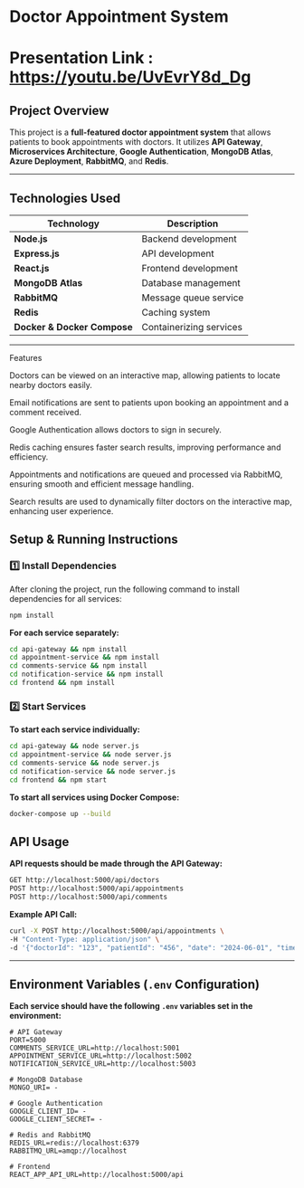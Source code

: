 # Doctor Appointment System

# Presentation Link : https://youtu.be/UvEvrY8d_Dg

##  Project Overview
This project is a **full-featured doctor appointment system** that allows patients to book appointments with doctors. It utilizes **API Gateway**, **Microservices Architecture**, **Google Authentication**, **MongoDB Atlas**, **Azure Deployment**, **RabbitMQ**, and **Redis**.

---

##  Technologies Used

| Technology | Description |
|-----------|-------------|
| **Node.js** | Backend development |
| **Express.js** | API development |
| **React.js** | Frontend development |
| **MongoDB Atlas** | Database management |
| **RabbitMQ** | Message queue service |
| **Redis** | Caching system |
| **Docker & Docker Compose** | Containerizing services |

---

 Features

Doctors can be viewed on an interactive map, allowing patients to locate nearby doctors easily.

Email notifications are sent to patients upon booking an appointment and a comment received.

Google Authentication allows doctors to sign in securely.

Redis caching ensures faster search results, improving performance and efficiency.

Appointments and notifications are queued and processed via RabbitMQ, ensuring smooth and efficient message handling.

Search results are used to dynamically filter doctors on the interactive map, enhancing user experience.

##  Setup & Running Instructions

### **1️⃣ Install Dependencies**
After cloning the project, run the following command to install dependencies for all services:
```sh
npm install
```
**For each service separately:**
```sh
cd api-gateway && npm install
cd appointment-service && npm install
cd comments-service && npm install
cd notification-service && npm install
cd frontend && npm install
```

### **2️⃣ Start Services**
 **To start each service individually:**
```sh
cd api-gateway && node server.js
cd appointment-service && node server.js
cd comments-service && node server.js
cd notification-service && node server.js
cd frontend && npm start
```
 **To start all services using Docker Compose:**
```sh
docker-compose up --build
```

##  API Usage
**API requests should be made through the API Gateway:**
```sh
GET http://localhost:5000/api/doctors
POST http://localhost:5000/api/appointments
POST http://localhost:5000/api/comments
```
**Example API Call:**
```sh
curl -X POST http://localhost:5000/api/appointments \
-H "Content-Type: application/json" \
-d '{"doctorId": "123", "patientId": "456", "date": "2024-06-01", "time": "10:00"}'
```

---

##  Environment Variables (`.env` Configuration)

 **Each service should have the following `.env` variables set in the environment:**
```env
# API Gateway
PORT=5000
COMMENTS_SERVICE_URL=http://localhost:5001
APPOINTMENT_SERVICE_URL=http://localhost:5002
NOTIFICATION_SERVICE_URL=http://localhost:5003

# MongoDB Database
MONGO_URI= - 

# Google Authentication
GOOGLE_CLIENT_ID= - 
GOOGLE_CLIENT_SECRET= - 

# Redis and RabbitMQ
REDIS_URL=redis://localhost:6379
RABBITMQ_URL=amqp://localhost

# Frontend
REACT_APP_API_URL=http://localhost:5000/api
```

